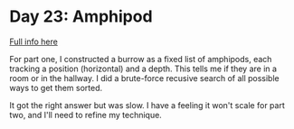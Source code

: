 # Day 23: Amphipod

[Full info here](https://adventofcode.com/2021/day/23)

For part one, I constructed a burrow as a fixed list of amphipods,
each tracking a position (horizontal) and a depth. This tells me if
they are in a room or in the hallway. I did a brute-force recusive
search of all possible ways to get them sorted.

It got the right answer but was slow. I have a feeling it won't scale
for part two, and I'll need to refine my technique.
